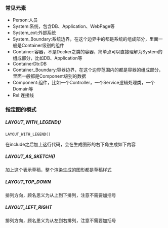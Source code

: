 



### 常见元素



- Person:人员
- System:系统，包含DB、Application、WebPage等
- System_ext:外部系统
- System_Boundary:系统边界，在这个边界中的都是系统的组成部分，里面一般是Container级别的组件
- Container:容器，不是Docker之类的容器，简单点可以直接理解为System的组成部分，比如DB、Application等
- ContainerDb:DB
- Container_Boundary:容器边界，在这个边界范围内的都是容器的组成部分，里面一般都是Component级别的数据
- Component:组件，比如一个Controller，一个Service逻辑处理类，一个Domain等
- Rel:连接线

### 指定图的模式

##### LAYOUT_WITH_LEGEND()

```
LAYOUT_WITH_LEGEND()
```

在include之后加上这行代码，会在生成图形的右下角生成如下内容

##### LAYOUT_AS_SKETCH()

加上这个表示草稿，整个渲染生成的图形都是草稿样式

##### LAYOUT_TOP_DOWN

排列方向，顾名思义为从上到下排列，注意不需要加括号

##### LAYOUT_LEFT_RIGHT

排列方向，顾名思义为从左到右排列，注意不需要加括号